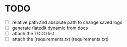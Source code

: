# TODO

- [ ] relative path and absolute path to change saved logs
- [ ] generate flatedit dynamic from docs
- [ ] attach the TODO list
- [ ] attach the [requirements.txt (requirements.txt)